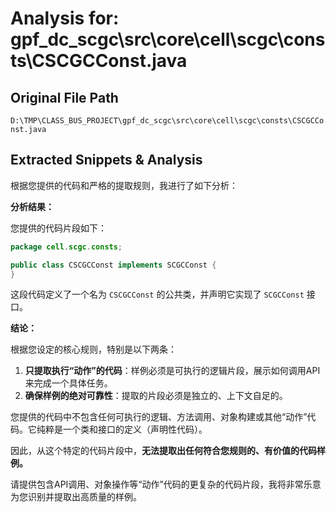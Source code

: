 # Analysis for: gpf_dc_scgc\src\core\cell\scgc\consts\CSCGCConst.java

## Original File Path
`D:\TMP\CLASS_BUS_PROJECT\gpf_dc_scgc\src\core\cell\scgc\consts\CSCGCConst.java`

## Extracted Snippets & Analysis
根据您提供的代码和严格的提取规则，我进行了如下分析：

**分析结果：**

您提供的代码片段如下：

```java
package cell.scgc.consts;

public class CSCGCConst implements SCGCConst {
}
```

这段代码定义了一个名为 `CSCGCConst` 的公共类，并声明它实现了 `SCGCConst` 接口。

**结论：**

根据您设定的核心规则，特别是以下两条：

1.  **只提取执行“动作”的代码**：样例必须是可执行的逻辑片段，展示如何调用API来完成一个具体任务。
2.  **确保样例的绝对可靠性**：提取的片段必须是独立的、上下文自足的。

您提供的代码中不包含任何可执行的逻辑、方法调用、对象构建或其他“动作”代码。它纯粹是一个类和接口的定义（声明性代码）。

因此，从这个特定的代码片段中，**无法提取出任何符合您规则的、有价值的代码样例。**

请提供包含API调用、对象操作等“动作”代码的更复杂的代码片段，我将非常乐意为您识别并提取出高质量的样例。